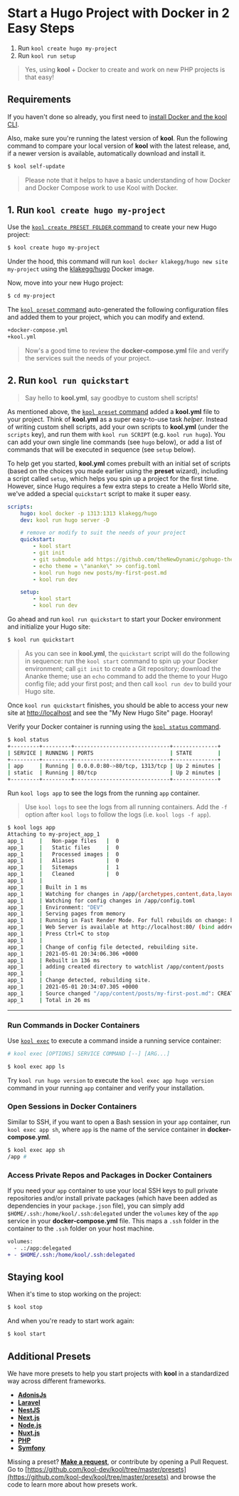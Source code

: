 # Start a Hugo Project with Docker in 2 Easy Steps

1. Run `kool create hugo my-project`
2. Run `kool run setup`

> Yes, using **kool** + Docker to create and work on new PHP projects is that easy!

## Requirements

If you haven't done so already, you first need to [install Docker and the kool CLI](/docs/getting-started/installation).

Also, make sure you're running the latest version of **kool**. Run the following command to compare your local version of **kool** with the latest release, and, if a newer version is available, automatically download and install it.

```bash
$ kool self-update
```

> Please note that it helps to have a basic understanding of how Docker and Docker Compose work to use Kool with Docker.

## 1. Run `kool create hugo my-project`

Use the [`kool create PRESET FOLDER` command](/docs/commands/kool-create) to create your new Hugo project:

```bash
$ kool create hugo my-project
```

Under the hood, this command will run `kool docker klakegg/hugo new site my-project` using the [klakegg/hugo](https://hub.docker.com/r/klakegg/hugo/) Docker image.

Now, move into your new Hugo project:

```bash
$ cd my-project
```

The [`kool preset` command](/docs/commands/kool-preset) auto-generated the following configuration files and added them to your project, which you can modify and extend.

```bash
+docker-compose.yml
+kool.yml
```

> Now's a good time to review the **docker-compose.yml** file and verify the services suit the needs of your project.

## 2. Run `kool run quickstart`

> Say hello to **kool.yml**, say goodbye to custom shell scripts!

As mentioned above, the [`kool preset` command](/docs/commands/kool-preset) added a **kool.yml** file to your project. Think of **kool.yml** as a super easy-to-use task _helper_. Instead of writing custom shell scripts, add your own scripts to **kool.yml** (under the `scripts` key), and run them with `kool run SCRIPT` (e.g. `kool run hugo`). You can add your own single line commands (see `hugo` below), or add a list of commands that will be executed in sequence (see `setup` below).

To help get you started, **kool.yml** comes prebuilt with an initial set of scripts (based on the choices you made earlier using the **preset** wizard), including a script called `setup`, which helps you spin up a project for the first time. However, since Hugo requires a few extra steps to create a Hello World site, we've added a special `quickstart` script to make it super easy.

```yaml
scripts:
	hugo: kool docker -p 1313:1313 klakegg/hugo
	dev: kool run hugo server -D

	# remove or modify to suit the needs of your project
	quickstart:
		- kool start
		- git init
		- git submodule add https://github.com/theNewDynamic/gohugo-theme-ananke.git themes/ananke
		- echo theme = \"ananke\" >> config.toml
		- kool run hugo new posts/my-first-post.md
		- kool run dev

	setup:
		- kool start
		- kool run dev
```

Go ahead and run `kool run quickstart` to start your Docker environment and initialize your Hugo site:

```bash
$ kool run quickstart
```

> As you can see in **kool.yml**, the `quickstart` script will do the following in sequence: run the `kool start` command to spin up your Docker environment; call `git init` to create a Git repository; download the Ananke theme; use an `echo` command to add the theme to your Hugo config file; add your first post; and then call `kool run dev` to build your Hugo site.

Once `kool run quickstart` finishes, you should be able to access your new site at [http://localhost](http://localhost/) and see the "My New Hugo Site" page. Hooray!

Verify your Docker container is running using the [`kool status` command](/docs/commands/kool-status).

```bash
$ kool status
+---------+---------+------------------------------+--------------+
| SERVICE | RUNNING | PORTS                        | STATE        |
+---------+---------+------------------------------+--------------+
| app     | Running | 0.0.0.0:80->80/tcp, 1313/tcp | Up 2 minutes |
| static  | Running | 80/tcp                       | Up 2 minutes |
+---------+---------+------------------------------+--------------+
```

Run `kool logs app` to see the logs from the running `app` container.

> Use `kool logs` to see the logs from all running containers. Add the `-f` option after `kool logs` to follow the logs (i.e. `kool logs -f app`).

```bash
$ kool logs app
Attaching to my-project_app_1
app_1     |   Non-page files   |  0
app_1     |   Static files     |  0
app_1     |   Processed images |  0
app_1     |   Aliases          |  0
app_1     |   Sitemaps         |  1
app_1     |   Cleaned          |  0
app_1     |
app_1     | Built in 1 ms
app_1     | Watching for changes in /app/{archetypes,content,data,layouts,static}
app_1     | Watching for config changes in /app/config.toml
app_1     | Environment: "DEV"
app_1     | Serving pages from memory
app_1     | Running in Fast Render Mode. For full rebuilds on change: hugo server --disableFastRender
app_1     | Web Server is available at http://localhost:80/ (bind address 0.0.0.0)
app_1     | Press Ctrl+C to stop
app_1     |
app_1     | Change of config file detected, rebuilding site.
app_1     | 2021-05-01 20:34:06.306 +0000
app_1     | Rebuilt in 136 ms
app_1     | adding created directory to watchlist /app/content/posts
app_1     |
app_1     | Change detected, rebuilding site.
app_1     | 2021-05-01 20:34:07.305 +0000
app_1     | Source changed "/app/content/posts/my-first-post.md": CREATE
app_1     | Total in 26 ms
```

---

### Run Commands in Docker Containers

Use [`kool exec`](/docs/commands/kool-exec) to execute a command inside a running service container:

```bash
# kool exec [OPTIONS] SERVICE COMMAND [--] [ARG...]

$ kool exec app ls
```

Try `kool run hugo version` to execute the `kool exec app hugo version` command in your running `app` container and verify your installation.

### Open Sessions in Docker Containers

Similar to SSH, if you want to open a Bash session in your `app` container, run `kool exec app sh`, where `app` is the name of the service container in **docker-compose.yml**.

```bash
$ kool exec app sh
/app #
```

### Access Private Repos and Packages in Docker Containers

If you need your `app` container to use your local SSH keys to pull private repositories and/or install private packages (which have been added as dependencies in your `package.json` file), you can simply add `$HOME/.ssh:/home/kool/.ssh:delegated` under the `volumes` key of the `app` service in your **docker-compose.yml** file. This maps a `.ssh` folder in the container to the `.ssh` folder on your host machine.

```diff
volumes:
  - .:/app:delegated
+ - $HOME/.ssh:/home/kool/.ssh:delegated
```

## Staying kool

When it's time to stop working on the project:

```bash
$ kool stop
```

And when you're ready to start work again:

```bash
$ kool start
```

## Additional Presets

We have more presets to help you start projects with **kool** in a standardized way across different frameworks.

- **[AdonisJs](/docs/2-Presets/AdonisJs.md)**
- **[Laravel](/docs/2-Presets/Laravel.md)**
- **[NestJS](/docs/2-Presets/NestJS.md)**
- **[Next.js](/docs/2-Presets/NextJS.md)**
- **[Node.js](/docs/2-Presets/NodeJS.md)**
- **[Nuxt.js](/docs/2-Presets/NuxtJS.md)**
- **[PHP](/docs/2-Presets/PHP.md)**
- **[Symfony](/docs/2-Presets/Symfony.md)**

Missing a preset? **[Make a request](https://github.com/kool-dev/kool/issues/new)**, or contribute by opening a Pull Request. Go to [https://github.com/kool-dev/kool/tree/master/presets](https://github.com/kool-dev/kool/tree/master/presets) and browse the code to learn more about how presets work.
